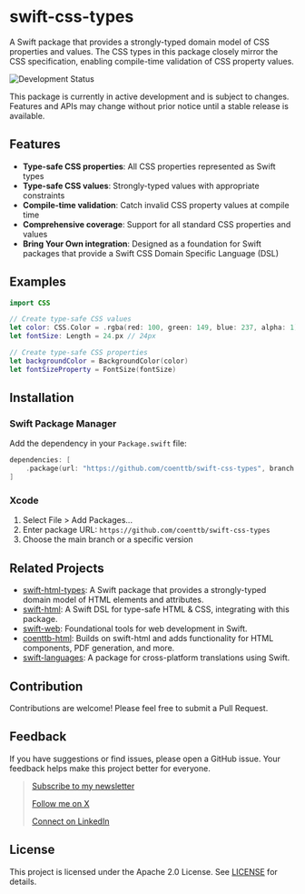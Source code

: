 # swift-css-types

A Swift package that provides a strongly-typed domain model of CSS properties and values. The CSS types in this package closely mirror the CSS specification, enabling compile-time validation of CSS property values.

![Development Status](https://img.shields.io/badge/status-active--development-blue.svg)

This package is currently in active development and is subject to changes. Features and APIs may change without prior notice until a stable release is available.

## Features

- **Type-safe CSS properties**: All CSS properties represented as Swift types
- **Type-safe CSS values**: Strongly-typed values with appropriate constraints
- **Compile-time validation**: Catch invalid CSS property values at compile time
- **Comprehensive coverage**: Support for all standard CSS properties and values
- **Bring Your Own integration**: Designed as a foundation for Swift packages that provide a Swift CSS Domain Specific Language (DSL)

## Examples

```swift
import CSS

// Create type-safe CSS values
let color: CSS.Color = .rgba(red: 100, green: 149, blue: 237, alpha: 1) // rgb(100, 149, 237)
let fontSize: Length = 24.px // 24px

// Create type-safe CSS properties
let backgroundColor = BackgroundColor(color)
let fontSizeProperty = FontSize(fontSize)
```

## Installation

### Swift Package Manager

Add the dependency in your `Package.swift` file:

```swift
dependencies: [
    .package(url: "https://github.com/coenttb/swift-css-types", branch: "main")
]
```

### Xcode

1. Select File > Add Packages...
2. Enter package URL: `https://github.com/coenttb/swift-css-types`
3. Choose the main branch or a specific version

## Related Projects

* [swift-html-types](https://www.github.com/coenttb/swift-html-types): A Swift package that provides a strongly-typed domain model of HTML elements and attributes.
* [swift-html](https://www.github.com/coenttb/swift-html): A Swift DSL for type-safe HTML & CSS, integrating with this package.
* [swift-web](https://www.github.com/coenttb/swift-web): Foundational tools for web development in Swift.
* [coenttb-html](https://www.github.com/coenttb/coenttb-html): Builds on swift-html and adds functionality for HTML components, PDF generation, and more.
* [swift-languages](https://www.github.com/coenttb/swift-languages): A package for cross-platform translations using Swift.

## Contribution

Contributions are welcome! Please feel free to submit a Pull Request.

## Feedback

If you have suggestions or find issues, please open a GitHub issue. Your feedback helps make this project better for everyone.

> [Subscribe to my newsletter](http://coenttb.com/en/newsletter/subscribe)
>
> [Follow me on X](http://x.com/coenttb)
> 
> [Connect on LinkedIn](https://www.linkedin.com/in/tenthijeboonkkamp)

## License

This project is licensed under the Apache 2.0 License. See [LICENSE](LICENSE) for details.